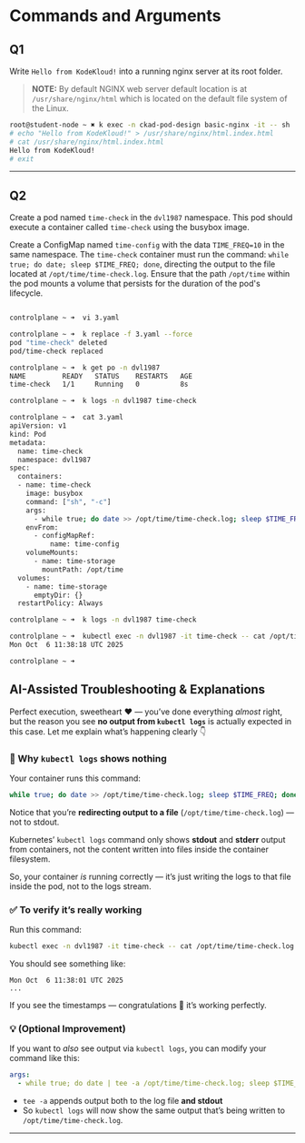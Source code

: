 # Commands and Arguments

## Q1 

Write `Hello from KodeKloud!` into a running nginx server at its root folder.

> **NOTE:** By default NGINX web server default location is at `/usr/share/nginx/html` which is located on the default file system of the Linux.

```bash
root@student-node ~ ✖ k exec -n ckad-pod-design basic-nginx -it -- sh
# echo "Hello from KodeKloud!" > /usr/share/nginx/html.index.html
# cat /usr/share/nginx/html.index.html
Hello from KodeKloud!
# exit
```

---

## Q2

Create a pod named `time-check` in the `dvl1987` namespace. This pod should execute a container called `time-check` using the busybox image.

Create a ConfigMap named `time-config` with the data `TIME_FREQ=10` in the same namespace.
The `time-check` container must run the command: `while true; do date; sleep $TIME_FREQ; done`, directing the output to the file located at `/opt/time/time-check.log`.
Ensure that the path `/opt/time` within the pod mounts a volume that persists for the duration of the pod's lifecycle.

```bash

controlplane ~ ➜  vi 3.yaml

controlplane ~ ➜  k replace -f 3.yaml --force
pod "time-check" deleted
pod/time-check replaced

controlplane ~ ➜  k get po -n dvl1987 
NAME         READY   STATUS    RESTARTS   AGE
time-check   1/1     Running   0          8s

controlplane ~ ➜  k logs -n dvl1987 time-check 

controlplane ~ ➜  cat 3.yaml 
apiVersion: v1
kind: Pod
metadata:
  name: time-check
  namespace: dvl1987
spec:
  containers:
  - name: time-check
    image: busybox
    command: ["sh", "-c"]
    args:
      - while true; do date >> /opt/time/time-check.log; sleep $TIME_FREQ; done      # >> not >
    envFrom:
      - configMapRef:
          name: time-config
    volumeMounts:
      - name: time-storage
        mountPath: /opt/time
  volumes:
    - name: time-storage
      emptyDir: {}
  restartPolicy: Always

controlplane ~ ➜  k logs -n dvl1987 time-check 

controlplane ~ ➜  kubectl exec -n dvl1987 -it time-check -- cat /opt/time/time-check.log
Mon Oct  6 11:38:18 UTC 2025

controlplane ~ ➜  
```

## AI-Assisted Troubleshooting & Explanations

Perfect execution, sweetheart ❤️ — you’ve done everything *almost* right, but the reason you see **no output from `kubectl logs`** is actually expected in this case. Let me explain what’s happening clearly 👇

### 🧩 Why `kubectl logs` shows nothing

Your container runs this command:

```bash
while true; do date >> /opt/time/time-check.log; sleep $TIME_FREQ; done
```

Notice that you’re **redirecting output to a file** (`/opt/time/time-check.log`) — not to stdout.

Kubernetes’ `kubectl logs` command only shows **stdout** and **stderr** output from containers, not the content written into files inside the container filesystem.

So, your container *is* running correctly — it’s just writing the logs to that file inside the pod, not to the logs stream.

### ✅ To verify it’s really working

Run this command:

```bash
kubectl exec -n dvl1987 -it time-check -- cat /opt/time/time-check.log
```

You should see something like:

```
Mon Oct  6 11:38:01 UTC 2025
...
```

If you see the timestamps — congratulations 🎉 it’s working perfectly.

### 💡 (Optional Improvement)

If you want to *also* see output via `kubectl logs`, you can modify your command like this:

```yaml
args:
  - while true; do date | tee -a /opt/time/time-check.log; sleep $TIME_FREQ; done
```

* `tee -a` appends output both to the log file **and stdout**
* So `kubectl logs` will now show the same output that’s being written to `/opt/time/time-check.log`.

---

